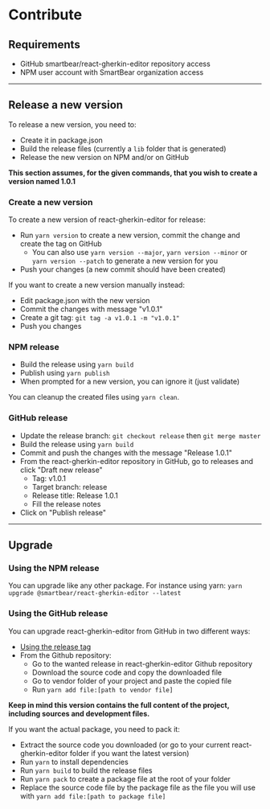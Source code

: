 # Contribute

## Requirements
- GitHub smartbear/react-gherkin-editor repository access
- NPM user account with SmartBear organization access

___
## Release a new version
To release a new version, you need to:
- Create it in package.json
- Build the release files (currently a `lib` folder that is generated)
- Release the new version on NPM and/or on GitHub

**This section assumes, for the given commands, that you wish to create a version named 1.0.1**

### Create a new version
To create a new version of react-gherkin-editor for release:

- Run `yarn version` to create a new version, commit the change and create the tag on GitHub
  - You can also use `yarn version --major`, `yarn version --minor` or `yarn version --patch` to generate a new version for you
- Push your changes (a new commit should have been created)

If you want to create a new version manually instead:
- Edit package.json with the new version
- Commit the changes with message "v1.0.1"
- Create a git tag: `git tag -a v1.0.1 -m "v1.0.1"`
- Push you changes

### NPM release
- Build the release using `yarn build`
- Publish using `yarn publish`
- When prompted for a new version, you can ignore it (just validate)

You can cleanup the created files using `yarn clean`.

### GitHub release
- Update the release branch: `git checkout release` then `git merge master`
- Build the release using `yarn build`
- Commit and push the changes with the message "Release 1.0.1"
- From the react-gherkin-editor repository in GitHub, go to releases and click "Draft new release"
  - Tag: v1.0.1
  - Target branch: release
  - Release title: Release 1.0.1
  - Fill the release notes
- Click on "Publish release"

___
## Upgrade

### Using the NPM release
You can upgrade like any other package. For instance using yarn: `yarn upgrade @smartbear/react-gherkin-editor --latest`

### Using the GitHub release
You can upgrade react-gherkin-editor from GitHub in two different ways:
- [Using the release tag](https://github.com/SmartBear/react-gherkin-editor/tree/release#install-from-a-release-tag)
- From the Github repository:
  - Go to the wanted release in react-gherkin-editor Github repository
  - Download the source code and copy the downloaded file
  - Go to vendor folder of your project and paste the copied file
  - Run `yarn add file:[path to vendor file]`

**Keep in mind this version contains the full content of the project, including sources and development files.**

If you want the actual package, you need to pack it:
- Extract the source code you downloaded (or go to your current react-gherkin-editor folder if you want the latest version)
- Run `yarn` to install dependencies
- Run `yarn build` to build the release files
- Run `yarn pack` to create a package file at the root of your folder
- Replace the source code file by the package file as the file you will use with `yarn add file:[path to package file]`
